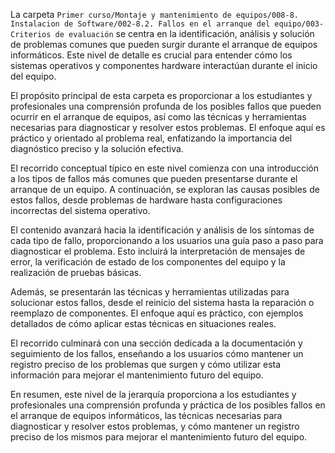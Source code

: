La carpeta `Primer curso/Montaje y mantenimiento de equipos/008-8. Instalacion de Software/002-8.2. Fallos en el arranque del equipo/003-Criterios de evaluación` se centra en la identificación, análisis y solución de problemas comunes que pueden surgir durante el arranque de equipos informáticos. Este nivel de detalle es crucial para entender cómo los sistemas operativos y componentes hardware interactúan durante el inicio del equipo.

El propósito principal de esta carpeta es proporcionar a los estudiantes y profesionales una comprensión profunda de los posibles fallos que pueden ocurrir en el arranque de equipos, así como las técnicas y herramientas necesarias para diagnosticar y resolver estos problemas. El enfoque aquí es práctico y orientado al problema real, enfatizando la importancia del diagnóstico preciso y la solución efectiva.

El recorrido conceptual típico en este nivel comienza con una introducción a los tipos de fallos más comunes que pueden presentarse durante el arranque de un equipo. A continuación, se exploran las causas posibles de estos fallos, desde problemas de hardware hasta configuraciones incorrectas del sistema operativo.

El contenido avanzará hacia la identificación y análisis de los síntomas de cada tipo de fallo, proporcionando a los usuarios una guía paso a paso para diagnosticar el problema. Esto incluirá la interpretación de mensajes de error, la verificación de estado de los componentes del equipo y la realización de pruebas básicas.

Además, se presentarán las técnicas y herramientas utilizadas para solucionar estos fallos, desde el reinicio del sistema hasta la reparación o reemplazo de componentes. El enfoque aquí es práctico, con ejemplos detallados de cómo aplicar estas técnicas en situaciones reales.

El recorrido culminará con una sección dedicada a la documentación y seguimiento de los fallos, enseñando a los usuarios cómo mantener un registro preciso de los problemas que surgen y cómo utilizar esta información para mejorar el mantenimiento futuro del equipo.

En resumen, este nivel de la jerarquía proporciona a los estudiantes y profesionales una comprensión profunda y práctica de los posibles fallos en el arranque de equipos informáticos, las técnicas necesarias para diagnosticar y resolver estos problemas, y cómo mantener un registro preciso de los mismos para mejorar el mantenimiento futuro del equipo.

